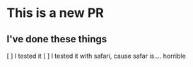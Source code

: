 # This is a new PR

## I've done these things
[ ] I tested it
[ ] I tested it with safari, cause safar is.... horrible
